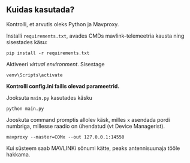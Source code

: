 ## Kuidas kasutada?
Kontrolli, et arvutis oleks Python ja Mavproxy.

Installi `requirements.txt`, avades CMDs mavlink-telemeetria kausta ning sisestades käsu:
```
pip install -r requirements.txt
```
Aktiveeri _virtual environment_. Sisestage
```
venv\Scripts\activate
```
**Kontrolli config.ini failis olevad parameetrid.**

Jooksuta `main.py` kasutades käsku
```
python main.py
```
Jooskuta command promptis allolev käsk, milles `x` asendada pordi numbriga, millesse raadio on ühendatud (vt Device Managerist).
```
mavproxy --master=COMx --out 127.0.0.1:14550
```

Kui süsteem saab MAVLINKi sõnumi kätte, peaks antennisuunaja tööle hakkama.
